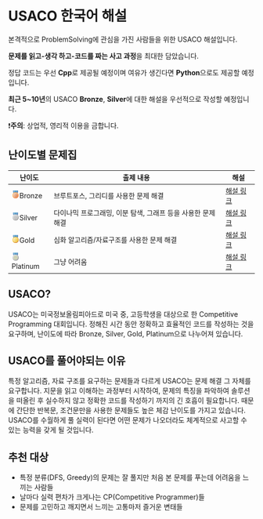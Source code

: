 # USACO 한국어 해설

본격적으로 ProblemSolving에 관심을 가진 사람들을 위한 USACO 해설입니다.

**문제를 읽고-생각 하고-코드를 짜는 사고 과정**을 최대한 담았습니다.

정답 코드는 우선 **Cpp**로 제공될 예정이며 여유가 생긴다면 **Python**으로도 제공할 예정입니다.

**최근 5~10년**의 USACO **Bronze**, **Silver**에 대한 해설을 우선적으로 작성할 예정입니다.

❗**주의**: 상업적, 영리적 이용을 금합니다.

## 난이도별 문제집

| 난이도                                         | 출제 내용                                                    | 해설                    |
| ---------------------------------------------- | ------------------------------------------------------------ | ----------------------- |
| <img src="./img/medal_bronze.png" />Bronze     | 브루트포스, 그리디를 사용한 문제 해결                        | [해설 링크](./Bronze)   |
| <img src="./img/medal_silver.png" />Silver     | 다이나믹 프로그래밍, 이분 탐색, 그래프 등을 사용한 문제 해결 | [해설 링크](./Silver)   |
| <img src="./img/medal_gold.png" />Gold         | 심화 알고리즘/자료구조를 사용한 문제 해결                    | [해설 링크](./Gold)     |
| <img src="./img/medal_platinum.png" />Platinum | 그냥 어려움                                                  | [해설 링크](./Platinum) |

## USACO?

USACO는 미국정보올림피아드로 미국 중, 고등학생을 대상으로 한 Competitive Programming 대회입니다. 정해진 시간 동안 정확하고 효율적인 코드를 작성하는 것을 요구하며, 난이도에 따라 Bronze, Silver, Gold, Platinum으로 나누어져 있습니다.

## USACO를 풀어야되는 이유

특정 알고리즘, 자료 구조를 요구하는 문제들과 다르게 USACO는 문제 해결 그 자체를 요구합니다. 지문을 읽고 이해하는 과정부터 시작하여, 문제의 특징을 파악하여 솔루션을 떠올린 후 실수하지 않고 정확한 코드를 작성하기 까지의 긴 호흡이 필요합니다. 때문에 간단한 반복문, 조건문만을 사용한 문제들도 높은 체감 난이도를 가지고 있습니다. USACO를 수월하게 풀 실력이 된다면 어떤 문제가 나오더라도 체계적으로 사고할 수 있는 능력을 갖게 될 것입니다.

## 추천 대상

- 특정 분류(DFS, Greedy)의 문제는 잘 풀지만 처음 본 문제를 푸는데 어려움을 느끼는 사람들
- 날마다 실력 편차가 크게나는 CP(Competitive Programmer)들
- 문제를 고민하고 깨지면서 느끼는 고통마저 즐거운 변태들

